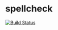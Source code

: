 # spellcheck

[![Build Status](https://travis-ci.com/GigaMoose/spellcheck.svg?branch=master)](https://travis-ci.com/GigaMoose/spellcheck)
